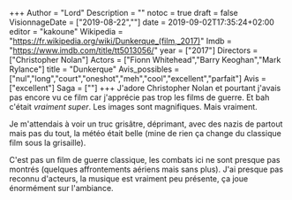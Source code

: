 +++
Author = "Lord"
Description = ""
notoc = true
draft = false
VisionnageDate = ["2019-08-22",""]
date = 2019-09-02T17:35:24+02:00
editor = "kakoune"
Wikipedia = "https://fr.wikipedia.org/wiki/Dunkerque_(film,_2017)"
Imdb = "https://www.imdb.com/title/tt5013056/"
year = ["2017"]
Directors = ["Christopher Nolan"]
Actors = ["Fionn Whitehead","Barry Keoghan","Mark Rylance"]
title = "Dunkerque"
Avis_possibles = ["nul","long","court","oneshot","meh","cool","excellent","parfait"]
Avis = ["excellent"] 
Saga = [""]
+++
J'adore Christopher Nolan et pourtant j'avais pas encore vu ce film car j'apprécie pas trop les films de guerre.
Et bah c'était *vraiment super*.
Les images sont magnifiques.
Mais vraiment.

Je m'attendais à voir un truc grisâtre, déprimant, avec des nazis de partout mais pas du tout, la météo était belle (mine de rien ça change du classique film sous la grisaille).

C'est pas un film de guerre classique, les combats ici ne sont presque pas montrés (quelques affrontements aériens mais sans plus).
J'ai presque pas reconnu d'acteurs, la musique est vraiment peu présente, ça joue énormément sur l'ambiance.

